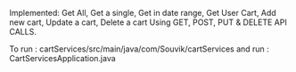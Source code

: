 Implemented:
Get All, Get a single, Get in date range, Get User Cart, Add new cart, Update a cart, Delete a cart
Using
GET, POST, PUT & DELETE API CALLS.

To run : cartServices/src/main/java/com/Souvik/cartServices
and run : CartServicesApplication.java
